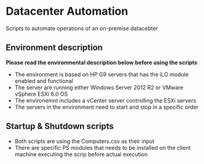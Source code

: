 # Datacenter Automation

Scripts to automate operations of an on-premise datacebter

## Environment description

**Please read the environmental description below before using the scripts**

- The environment is based on HP G9 servers that has the iLO module enabled and functional
- The server are running either Windows Server 2012 R2 or VMware vSphere ESXi 6.0 OS
- The environemnt includes a vCenter server controlling the ESXi servers
- The servers in the environment need to start and stop in a specific order

## Startup & Shutdown scripts

- Both scripts are using the Computers.csv as their input
- There are specific PS modules that needs to be installed on the client machine executing the scrip before actual execution